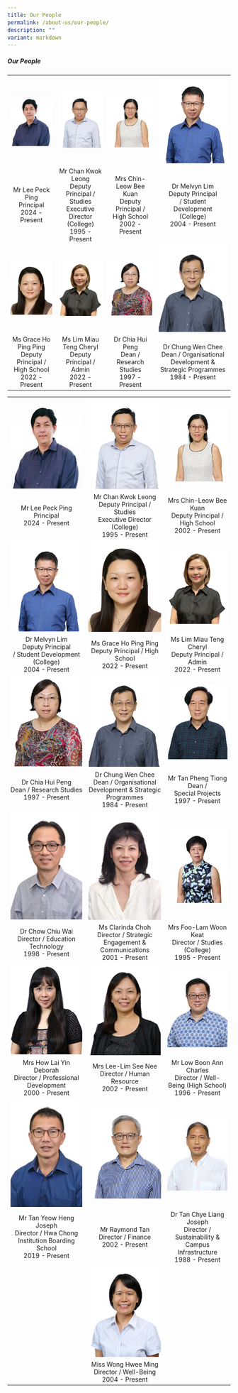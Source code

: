 ```yaml
---
title: Our People
permalink: /about-us/our-people/
description: ""
variant: markdown
---
```

##### Our People




|||||
| :-:| :-: |:-: |:-: |
|<img style="width:100%" src="/images/peoplev2_1.jpg">|<img style="width:100%" src="/images/peoplev2_2.png">| <img style="width:100%" src="/images/peoplev2_3.png">|<img style="width:100%" src="/images/peoplev2_4.png">|
Mr Lee Peck Ping <br> Principal <br> 2024 - Present|Mr Chan Kwok Leong<br> Deputy Principal / Studies <br> Executive Director (College) <br> 1995 - Present| Mrs Chin-Leow Bee Kuan <br>Deputy Principal / High School <br> 2002 - Present|Dr Melvyn Lim <br> Deputy Principal <br> / Student <br> Development <br>(College) <br> 2004 - Present|
|<img style="width:100%" src="/images/peoplev2_5.png">|<img style="width:100%" src="/images/peoplev2_6.png">| <img style="width:100%" src="/images/peoplev2_7.png">|<img style="width:100%" src="/images/peoplev2_8.png">|
|Ms Grace Ho Ping Ping <br> Deputy Principal / High School <br> 2022 - Present|Ms Lim Miau Teng Cheryl <br> Deputy Principal / Admin <br> 2022 - Present|Dr Chia Hui Peng <br> Dean / Research Studies <br> 1997 - Present|Dr Chung Wen Chee <br> Dean / Organisational Development &amp; Strategic Programmes <br> 1984 - Present|


|  |  |  |
| :-:| :-: |:-: |
|<img style="width:100%" src="/images/peoplev2_1.jpg">|<img style="width:100%" src="/images/peoplev2_2.png">| <img style="width:100%" src="/images/peoplev2_3.png">|
|Mr Lee Peck Ping <br> Principal <br> 2024 - Present|Mr Chan Kwok Leong<br> Deputy Principal / Studies <br> Executive Director (College) <br> 1995 - Present| Mrs&nbsp;Chin-Leow Bee Kuan <br>Deputy Principal / High School <br> 2002 - Present|
|<img style="width:100%" src="/images/peoplev2_4.png">|<img style="width:100%" src="/images/peoplev2_5.png">| <img style="width:100%" src="/images/peoplev2_6.png">|
|Dr Melvyn Lim <br> Deputy&nbsp;Principal <br> / Student Development <br>(College) <br> 2004 - Present|Ms Grace Ho Ping Ping <br> Deputy Principal / High School <br> 2022 - Present|Ms Lim Miau Teng Cheryl <br> Deputy&nbsp;Principal / Admin <br> 2022 - Present|
|<img style="width:100%" src="/images/peoplev2_7.png">|<img style="width:100%" src="/images/peoplev2_8.png">| <img style="width:100%" src="/images/peoplev2_9.png">|
|Dr Chia Hui Peng <br> Dean / Research Studies <br> 1997 - Present|Dr Chung Wen Chee <br> Dean / Organisational Development &amp; Strategic Programmes <br> 1984 - Present|Mr Tan Pheng Tiong <br> Dean / Special&nbsp;Projects <br> 1997 - Present|
|<img style="width:100%" src="/images/peoplev2_10.jpg">|<img style="width:100%" src="/images/peoplev2_11.jpg">| <img style="width:100%" src="/images/peoplev2_12.png">|
|Dr Chow Chiu Wai <br> Director / Education Technology <br> 1998 - Present|Ms Clarinda Choh <br> Director / Strategic Engagement &amp; Communications <br> 2001 - Present|Mrs Foo-Lam Woon Keat <br> Director / Studies (College) <br> 1995 - Present|
|<img style="width:100%" src="/images/peoplev2_13.png">|<img style="width:100%" src="/images/peoplev2_14.png">| <img style="width:100%" src="/images/peoplev2_15.png">|
|Mrs How Lai Yin Deborah <br> Director / Professional Development <br> 2000 - Present|Mrs Lee-Lim See Nee <br> Director / Human Resource <br> 2002 - Present|Mr&nbsp;Low&nbsp;Boon&nbsp;Ann Charles <br> Director / Well-Being (High&nbsp;School) <br> 1996 - Present|
|<img style="width:100%" src="/images/peoplev2_16.jpg">|<img style="width:100%" src="/images/peoplev2_17.png">| <img style="width:100%" src="/images/peoplev2_18.png">|
|Mr Tan Yeow Heng Joseph <br> Director / Hwa&nbsp;Chong Institution Boarding School <br> 2019 - Present|Mr Raymond Tan <br> Director / Finance <br> 2002 - Present|Dr Tan Chye Liang Joseph <br> Director / Sustainability&nbsp;&amp; Campus Infrastructure <br> 1988 - Present|
||<img style="width:100%" src="/images/peoplev2_19.png">||
||Miss Wong Hwee Ming <br> Director / Well-Being <br> 2004 - Present||